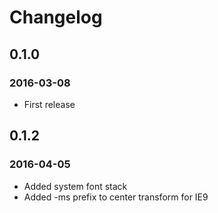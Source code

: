 # Changelog

## 0.1.0
### 2016-03-08
* First release

## 0.1.2
### 2016-04-05
* Added system font stack
* Added -ms prefix to center transform for IE9
